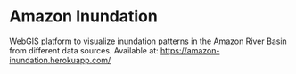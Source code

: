# Amazon Inundation
WebGIS platform to visualize inundation patterns in the Amazon River Basin from different data sources. 
Available at: https://amazon-inundation.herokuapp.com/
